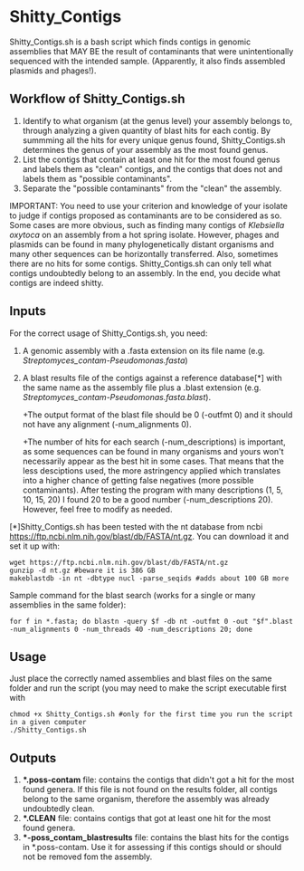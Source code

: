 # Shitty_Contigs

Shitty_Contigs.sh is a bash script which finds contigs in genomic assemblies that MAY BE the result of contaminants that were unintentionally sequenced with the intended sample. (Apparently, it also finds assembled plasmids and phages!). 


## Workflow of Shitty_Contigs.sh

1) Identify to what organism (at the genus level) your assembly belongs to, through analyzing a given quantity of blast hits for each contig. By summming all the hits for every unique genus found, Shitty_Contigs.sh determines the genus of your assembly as the most found genus.
2) List the contigs that contain at least one hit for the most found genus and labels them as "clean" contigs, and the contigs that does not and labels them as "possible contaminants".
3) Separate the "possible contaminants" from the "clean" the assembly.

IMPORTANT: You need to use your criterion and knowledge of your isolate to judge if contigs proposed as contaminants are to be considered as so. Some cases are more obvious, such as finding many contigs of *Klebsiella oxytoca* on an assembly from a hot spring isolate. However, phages and plasmids can be found in many phylogenetically distant organisms and many other sequences can be horizontally transferred. Also, sometimes there are no hits for some contigs. Shitty_Contigs.sh can only tell what contigs undoubtedly belong to an assembly. In the end, you decide what contigs are indeed shitty.

## Inputs

For the correct usage of Shitty_Contigs.sh, you need:
1) A genomic assembly with a .fasta extension on its file name (e.g. *Streptomyces_contam-Pseudomonas.fasta*)
2) A blast results file of the contigs against a reference database[*] with the same name as the assembly file plus a .blast extension (e.g. *Streptomyces_contam-Pseudomonas.fasta.blast*).

   +The output format of the blast file should be 0 (-outfmt 0) and it should not have any alignment (-num_alignments 0). 
   
   +The number of hits for each search (-num_descriptions) is important, as some sequences can be found in many organisms and yours won't necessarily appear as the best hit in some cases. That means that the less desciptions used, the more astringency applied which translates into a higher chance of getting false negatives (more possible contaminants). After testing the program with many descriptions (1, 5, 10, 15, 20) I found 20 to be a good number (-num_descriptions 20). However, feel free to modify as needed.

\[*]Shitty_Contigs.sh has been tested with the nt database from ncbi https://ftp.ncbi.nlm.nih.gov/blast/db/FASTA/nt.gz. You can download it and set it up with:

    wget https://ftp.ncbi.nlm.nih.gov/blast/db/FASTA/nt.gz 
    gunzip -d nt.gz #beware it is 386 GB   
    makeblastdb -in nt -dbtype nucl -parse_seqids #adds about 100 GB more

Sample command for the blast search (works for a single or many assemblies in the same folder):

    for f in *.fasta; do blastn -query $f -db nt -outfmt 0 -out "$f".blast -num_alignments 0 -num_threads 40 -num_descriptions 20; done

## Usage
Just place the correctly named assemblies and blast files on the same folder and run the script (you may need to make the script executable first with 

    chmod +x Shitty_Contigs.sh #only for the first time you run the script in a given computer
    ./Shitty_Contigs.sh

## Outputs

1) __*.poss-contam__ file: contains the contigs that didn't got a hit for the most found genera. If this file is not found on the results folder, all contigs belong to the same organism, therefore the assembly was already undoubtedly clean.
2) __*.CLEAN__ file: contains contigs that got at least one hit for the most found genera.
3) __*-poss_contam_blastresults__ file: contains the blast hits for the contigs in *.poss-contam. Use it for assessing if this contigs should or should not be removed fom the assembly.
